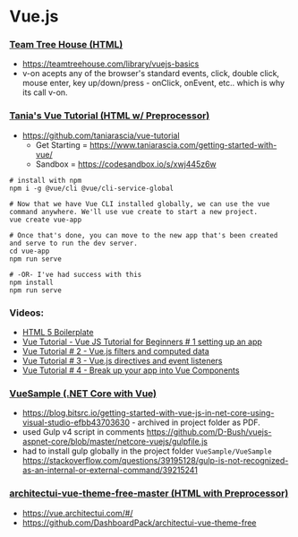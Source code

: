 # Vue.js

### [Team Tree House (HTML)](TeamTreeHouse)
- https://teamtreehouse.com/library/vuejs-basics
- v-on acepts any of the browser's standard events, click, double click, mouse enter, key up/down/press - onClick, onEvent, etc.. which is why its call v-on.

### [Tania's Vue Tutorial (HTML w/ Preprocessor)](vue-tutorial-master)
- https://github.com/taniarascia/vue-tutorial
    - Get Starting = https://www.taniarascia.com/getting-started-with-vue/
    - Sandbox = https://codesandbox.io/s/xwj445z6w

```
# install with npm
npm i -g @vue/cli @vue/cli-service-global

# Now that we have Vue CLI installed globally, we can use the vue command anywhere. We'll use vue create to start a new project.
vue create vue-app

# Once that's done, you can move to the new app that's been created and serve to run the dev server.
cd vue-app
npm run serve

# -OR- I've had success with this
npm install
npm run serve

```

### Videos:
 * [HTML 5 Boilerplate](https://github.com/h5bp/html5-boilerplate/blob/master/src/index.html)
 * [Vue Tutorial - Vue JS Tutorial for Beginners # 1 setting up an app](https://www.youtube.com/watch?v=mZY1yyrlJWU)
 * [Vue Tutorial # 2 - Vue.js filters and computed data](https://www.youtube.com/watch?v=h6lhOYv-QM4)
 * [Vue Tutorial # 3 - Vue.js directives and event listeners](https://www.youtube.com/watch?v=t0w2KLOLaTA)
 * [Vue Tutorial # 4 - Break up your app into Vue Components](https://www.youtube.com/watch?v=1V9Lcnm1Dqw)

### [VueSample (.NET Core with Vue)](VueSample)
- https://blog.bitsrc.io/getting-started-with-vue-js-in-net-core-using-visual-studio-efbb43703630 - archived in project folder as PDF.
- used Gulp v4 script in comments https://github.com/D-Bush/vuejs-aspnet-core/blob/master/netcore-vuejs/gulpfile.js
- had to install gulp globally in the project folder `VueSample/VueSample` https://stackoverflow.com/questions/39195128/gulp-is-not-recognized-as-an-internal-or-external-command/39215241

### [architectui-vue-theme-free-master (HTML with Preprocessor)](architectui-vue-theme-free-master)
- https://vue.architectui.com/#/
- https://github.com/DashboardPack/architectui-vue-theme-free